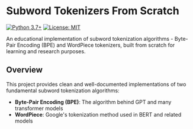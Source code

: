 # Subword Tokenizers From Scratch

[![Python 3.7+](https://img.shields.io/badge/python-3.7+-blue.svg)](https://www.python.org/downloads/)
[![License: MIT](https://img.shields.io/badge/License-MIT-yellow.svg)](https://opensource.org/licenses/MIT)

An educational implementation of subword tokenization algorithms - Byte-Pair Encoding (BPE) and WordPiece tokenizers, built from scratch for learning and research purposes.

## Overview

This project provides clean and well-documented implementations of two fundamental subword tokenization algorithms:

- **Byte-Pair Encoding (BPE)**: The algorithm behind GPT and many transformer models
- **WordPiece**: Google's tokenization method used in BERT and related models